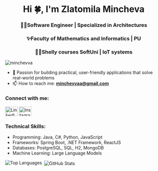 <h1 align="center">Hi 🍀, I'm Zlatomila Mincheva</h1>
<h3 align="center">⛓️‍💥Software Engineer | Specialized in Architectures</h3>
<h3 align="center">✨Faculty of Mathematics and Informatics | PU </h3>
<h3 align="center">👩‍🏫Shelly courses SoftUni | IoT systems </h3>

<p align="left">
  <img src="https://komarev.com/ghpvc/?username=minchevva&label=Profile%20views&color=0e75b6&style=flat" alt="minchevva" />
</p>

- 📌 Passion for building practical, user-friendly applications that solve real-world problems
- 📫 How to reach me: **minchevvaa@gmail.com**

<h3 align="left">Connect with me:</h3>
<p align="left">
<a href="https://www.linkedin.com/in/zlatomila-mincheva-8a3a80256/" target="blank"><img align="center" src="https://raw.githubusercontent.com/rahuldkjain/github-profile-readme-generator/master/src/images/icons/Social/linked-in-alt.svg" alt="LinkedIn" height="30" width="40" /></a>
<a href="https://www.instagram.com/zlatomilla.m/" target="blank"><img align="center" src="https://raw.githubusercontent.com/rahuldkjain/github-profile-readme-generator/master/src/images/icons/Social/instagram.svg" alt="Instagram" height="30" width="40" /></a>
</p>

<h3 align="left">Technical Skills:</h3>
<ul>
  <li>Programming: Java, C#, Python, JavaScript</li>
  <li>Frameworks: Spring Boot, .NET Framework, ReactJS</li>
  <li>Databases: PostgreSQL, SQL, H2, MongoDB</li>
  <li>Machine Learning: Large Language Models</li>
</ul>

<p>
  <img align="left" src="https://github-readme-stats.vercel.app/api/top-langs?username=minchevva&show_icons=true&locale=en&layout=compact" alt="Top Languages" />
</p>

<p>
  &nbsp;<img align="center" src="https://github-readme-stats.vercel.app/api?username=minchevva&show_icons=true&locale=en" alt="GitHub Stats" />
</p>
